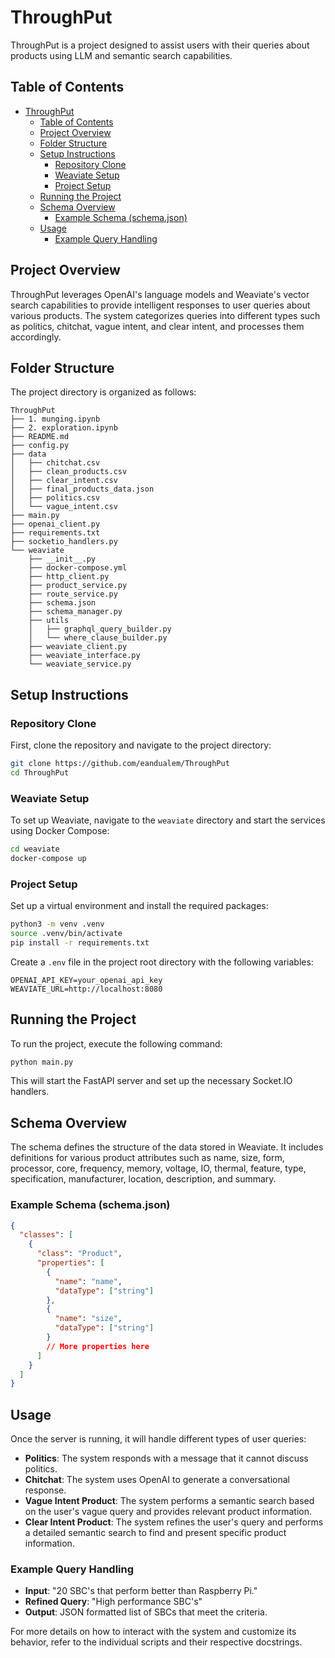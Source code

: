 # ThroughPut

ThroughPut is a project designed to assist users with their queries about products using LLM and semantic search capabilities.

## Table of Contents

- [ThroughPut](#throughput)
  - [Table of Contents](#table-of-contents)
  - [Project Overview](#project-overview)
  - [Folder Structure](#folder-structure)
  - [Setup Instructions](#setup-instructions)
    - [Repository Clone](#repository-clone)
    - [Weaviate Setup](#weaviate-setup)
    - [Project Setup](#project-setup)
  - [Running the Project](#running-the-project)
  - [Schema Overview](#schema-overview)
    - [Example Schema (schema.json)](#example-schema-schemajson)
  - [Usage](#usage)
    - [Example Query Handling](#example-query-handling)

## Project Overview

ThroughPut leverages OpenAI's language models and Weaviate's vector search capabilities to provide intelligent responses to user queries about various products. The system categorizes queries into different types such as politics, chitchat, vague intent, and clear intent, and processes them accordingly.

## Folder Structure

The project directory is organized as follows:

```
ThroughPut
├── 1. munging.ipynb
├── 2. exploration.ipynb
├── README.md
├── config.py
├── data
│   ├── chitchat.csv
│   ├── clean_products.csv
│   ├── clear_intent.csv
│   ├── final_products_data.json
│   ├── politics.csv
│   └── vague_intent.csv
├── main.py
├── openai_client.py
├── requirements.txt
├── socketio_handlers.py
└── weaviate
    ├── __init__.py
    ├── docker-compose.yml
    ├── http_client.py
    ├── product_service.py
    ├── route_service.py
    ├── schema.json
    ├── schema_manager.py
    ├── utils
    │   ├── graphql_query_builder.py
    │   └── where_clause_builder.py
    ├── weaviate_client.py
    ├── weaviate_interface.py
    └── weaviate_service.py
```

## Setup Instructions

### Repository Clone

First, clone the repository and navigate to the project directory:

```sh
git clone https://github.com/eandualem/ThroughPut
cd ThroughPut
```

### Weaviate Setup

To set up Weaviate, navigate to the `weaviate` directory and start the services using Docker Compose:

```sh
cd weaviate
docker-compose up
```

### Project Setup

Set up a virtual environment and install the required packages:

```sh
python3 -m venv .venv
source .venv/bin/activate
pip install -r requirements.txt
```

Create a `.env` file in the project root directory with the following variables:

```
OPENAI_API_KEY=your_openai_api_key
WEAVIATE_URL=http://localhost:8080
```

## Running the Project

To run the project, execute the following command:

```sh
python main.py
```

This will start the FastAPI server and set up the necessary Socket.IO handlers.

## Schema Overview

The schema defines the structure of the data stored in Weaviate. It includes definitions for various product attributes such as name, size, form, processor, core, frequency, memory, voltage, IO, thermal, feature, type, specification, manufacturer, location, description, and summary.

### Example Schema (schema.json)

```json
{
  "classes": [
    {
      "class": "Product",
      "properties": [
        {
          "name": "name",
          "dataType": ["string"]
        },
        {
          "name": "size",
          "dataType": ["string"]
        }
        // More properties here
      ]
    }
  ]
}
```

## Usage

Once the server is running, it will handle different types of user queries:

- **Politics**: The system responds with a message that it cannot discuss politics.
- **Chitchat**: The system uses OpenAI to generate a conversational response.
- **Vague Intent Product**: The system performs a semantic search based on the user's vague query and provides relevant product information.
- **Clear Intent Product**: The system refines the user's query and performs a detailed semantic search to find and present specific product information.

### Example Query Handling

- **Input**: "20 SBC's that perform better than Raspberry Pi."
- **Refined Query**: "High performance SBC's"
- **Output**: JSON formatted list of SBCs that meet the criteria.

For more details on how to interact with the system and customize its behavior, refer to the individual scripts and their respective docstrings.
